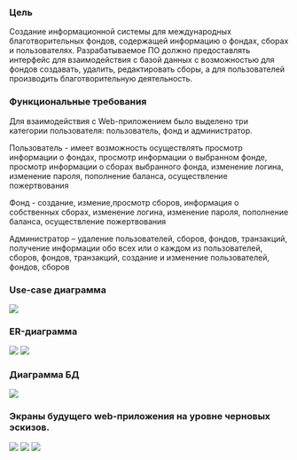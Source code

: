 ### Цель
Создание информационной системы для международных благотворительных фондов, содержащей информацию о фондах, сборах и пользователях. Разрабатываемое ПО должно предоставлять интерфейс для взаимодействия с базой данных с возможностью для фондов создавать, удалить, редактировать сборы, а для пользователей производить благотворительную деятельность.
### Функциональные требования
Для взаимодействия с Web-приложением было выделено три категории пользователя: пользователь, фонд и администратор.

Пользователь -  имеет возможность осуществлять просмотр информации о фондах, просмотр информации о выбранном фонде, просмотр информации о сборах выбранного фонда, изменение логина, изменение пароля, пополнение баланса, осуществление пожертвования

Фонд - создание, измение,просмотр сборов, информация о собственных сборах, изменение логина, изменение пароля, пополнение баланса, осуществление пожертвования

Администратор – удаление пользователей, сборов, фондов, транзакций, получение информации обо всех или о каждом из пользователей, сборов, фондов, транзакций, создание и изменение пользователей, фондов, сборов
### Use-case диаграмма
![](./docs/img/usecase.png)
### ER-диаграмма
![](./docs/img/er.drawio.png)
![](./docs/img/er2.drawio.png)
### Диаграмма БД
![](./docs/img/database.png)
### Экраны будущего web-приложения на уровне черновых эскизов.
![](./docs/img/add1.png)
![](./docs/img/add2.png)
![](./docs/img/getAll.png)